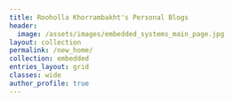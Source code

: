 ```yaml
---
title: Rooholla Khorrambakht's Personal Blogs
header:
  image: /assets/images/embedded_systems_main_page.jpg
layout: collection
permalink: /new_home/
collection: embedded
entries_layout: grid
classes: wide
author_profile: true
---
```

